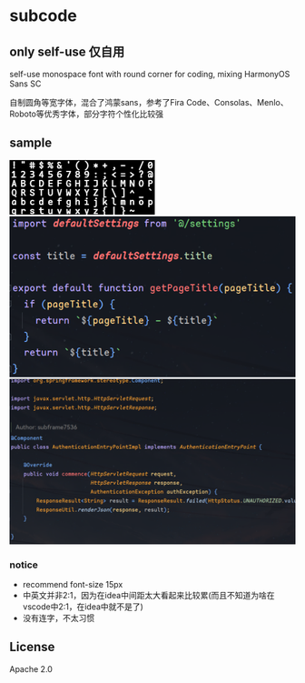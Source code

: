 # subcode
## only self-use 仅自用
self-use monospace font with round corner for coding, mixing HarmonyOS Sans SC

自制圆角等宽字体，混合了鸿蒙sans，参考了Fira Code、Consolas、Menlo、Roboto等优秀字体，部分字符个性化比较强
## sample
![](/img/sample.png)
![](/img/2.png)
![](/img/1.png)
### notice
- recommend font-size 15px
- 中英文并非2:1，因为在idea中间距太大看起来比较累(而且不知道为啥在vscode中2:1，在idea中就不是了)
- 没有连字，不太习惯
## License
Apache 2.0